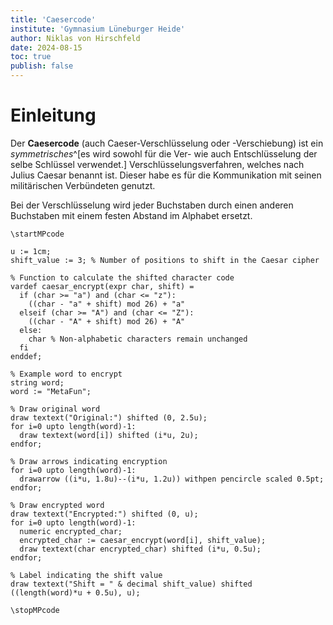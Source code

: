 ```yaml
---
title: 'Caesercode'
institute: 'Gymnasium Lüneburger Heide'
author: Niklas von Hirschfeld
date: 2024-08-15
toc: true
publish: false
---
```


# Einleitung

Der **Caesercode** (auch Caeser-Verschlüsselung oder -Verschiebung) ist ein
*symmetrisches*^[es wird sowohl für die Ver- wie auch Entschlüsselung der selbe Schlüssel verwendet.] Verschlüsselungsverfahren, welches nach Julius Caesar
benannt ist. Dieser habe es für die Kommunikation mit seinen militärischen
Verbündeten genutzt.

Bei der Verschlüsselung wird jeder Buchstaben durch einen anderen Buchstaben
mit einem festen Abstand im Alphabet ersetzt.

```{=context}
\startMPcode

u := 1cm;
shift_value := 3; % Number of positions to shift in the Caesar cipher

% Function to calculate the shifted character code
vardef caesar_encrypt(expr char, shift) =
  if (char >= "a") and (char <= "z"):
    ((char - "a" + shift) mod 26) + "a"
  elseif (char >= "A") and (char <= "Z"):
    ((char - "A" + shift) mod 26) + "A"
  else:
    char % Non-alphabetic characters remain unchanged
  fi
enddef;

% Example word to encrypt
string word;
word := "MetaFun";

% Draw original word
draw textext("Original:") shifted (0, 2.5u);
for i=0 upto length(word)-1:
  draw textext(word[i]) shifted (i*u, 2u);
endfor;

% Draw arrows indicating encryption
for i=0 upto length(word)-1:
  drawarrow ((i*u, 1.8u)--(i*u, 1.2u)) withpen pencircle scaled 0.5pt;
endfor;

% Draw encrypted word
draw textext("Encrypted:") shifted (0, u);
for i=0 upto length(word)-1:
  numeric encrypted_char;
  encrypted_char := caesar_encrypt(word[i], shift_value);
  draw textext(char encrypted_char) shifted (i*u, 0.5u);
endfor;

% Label indicating the shift value
draw textext("Shift = " & decimal shift_value) shifted ((length(word)*u + 0.5u), u);

\stopMPcode
```
